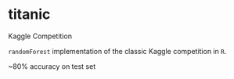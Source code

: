 # titanic
Kaggle Competition

```randomForest``` implementation of the classic Kaggle competition in ```R```. 

~80% accuracy on test set

